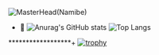 ![MasterHead]([https://www.vivreenangola.com/wp-content/uploads/2017/10/21032465_1436356636460303_6956506344343179087_n.jpg](https://scontent.flis11-2.fna.fbcdn.net/v/t39.30808-6/243638215_3011104672446863_6847849171929218747_n.jpg?_nc_cat=111&ccb=1-7&_nc_sid=5f2048&_nc_ohc=1VwSRFLGiecAX-H8ppo&_nc_ht=scontent.flis11-2.fna&oh=00_AfCBsUy20osZdwcEeY2D5P5Ig7QQ9a0zKlosciZdNlMCwA&oe=652F71B3))(Namibe)

- 👀 
![Anurag's GitHub stats](https://github-readme-stats.vercel.app/api?username=itsmrpimentah&show_icons=true&theme=radical)
![Top Langs](https://github-readme-stats.vercel.app/api/top-langs/?username=itsmrpimentah&layout=compact&langs_count=10)

******************+
[![trophy](https://github-profile-trophy.vercel.app/?username=itsmrpimentah&theme=onedark)](https://github.com/itsmrpimentah/github-profile-trophy)
<!---
ItsMrPimentah/ItsMrPimentah is a ✨ special ✨ repository because its `README.md` (this file) appears on your GitHub profile.
You can click the Preview link to take a look at your changes.
--->
